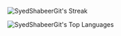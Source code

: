 ![SyedShabeerGit's Streak](https://github-readme-streak-stats.herokuapp.com/?user=SyedShabeerGit&theme=vue-dark&hide_border=true)

![SyedShabeerGit's Top Languages](https://github-readme-stats.vercel.app/api/top-langs/?username=SyedShabeerGit&theme=vue-dark&show_icons=true&hide_border=true&layout=compact)
<!--
**SyedShabeerGit/SyedShabeerGit** is a ✨ _special_ ✨ repository because its `README.md` (this file) appears on your GitHub profile.

Here are some ideas to get you started:

- 🔭 I’m currently working on ...
- 🌱 I’m currently learning ...
- 👯 I’m looking to collaborate on ...
- 🤔 I’m looking for help with ...
- 💬 Ask me about ...
- 📫 How to reach me: ...
- 😄 Pronouns: ...
- ⚡ Fun fact: ...
-->
